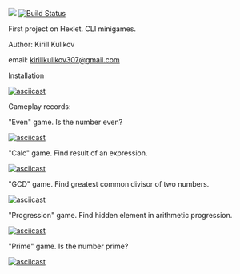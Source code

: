 <a href="https://codeclimate.com/github/charadri/python-project-lvl1/maintainability"><img src="https://api.codeclimate.com/v1/badges/22b16bc040422c9e497a/maintainability" /></a>
[![Build Status](https://travis-ci.org/charadri/python-project-lvl1.svg?branch=master)](https://travis-ci.org/charadri/python-project-lvl1)

First project on Hexlet. CLI minigames. 

Author: Kirill Kulikov

email: kirillkulikov307@gmail.com

Installation

[![asciicast](https://asciinema.org/a/Os1t4lNOLbcoR120bw4Y0d5Ad.svg)](https://asciinema.org/a/Os1t4lNOLbcoR120bw4Y0d5Ad)

Gameplay records:

"Even" game. Is the number even?

[![asciicast](https://asciinema.org/a/Xi5wz1Fl9668j7E4D7RWaNY5j.svg)](https://asciinema.org/a/Xi5wz1Fl9668j7E4D7RWaNY5j)

"Calc" game. Find result of an expression.

[![asciicast](https://asciinema.org/a/QV9ZZjydDwPTrjdDSoiueHcxd.svg)](https://asciinema.org/a/QV9ZZjydDwPTrjdDSoiueHcxd)

"GCD" game. Find greatest common divisor of two numbers.

[![asciicast](https://asciinema.org/a/X3ypSyxtap0LvVV0ocqTehiZA.svg)](https://asciinema.org/a/X3ypSyxtap0LvVV0ocqTehiZA)

"Progression" game. Find hidden element in arithmetic progression.

[![asciicast](https://asciinema.org/a/98NpE02305sGKDUGzogr4a41U.svg)](https://asciinema.org/a/98NpE02305sGKDUGzogr4a41U)

"Prime" game. Is the number prime?

[![asciicast](https://asciinema.org/a/rVtoHWBnxLNgxGtFHOo0uWneE.svg)](https://asciinema.org/a/rVtoHWBnxLNgxGtFHOo0uWneE)
